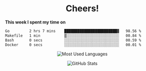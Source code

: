 <h1 align="center">Cheers!</h1>

**This week I spent my time on**
<!--START_SECTION:waka-->

```txt
Go         2 hrs 7 mins    ████████████████████████▓   98.56 %
Makefile   1 min           ▒░░░░░░░░░░░░░░░░░░░░░░░░   00.84 %
Bash       0 secs          ░░░░░░░░░░░░░░░░░░░░░░░░░   00.59 %
Docker     0 secs          ░░░░░░░░░░░░░░░░░░░░░░░░░   00.01 %
```

<!--END_SECTION:waka-->

<p align="center"><img src="https://github-readme-stats.vercel.app/api/top-langs/?username=thnkrn&layout=compact&hide=html&theme=tokyonight" alt="Most Used Languages" /></p>

<p align="center"><img src="https://github-readme-stats.vercel.app/api?username=thnkrn&show_icons=true&count_private=true&theme=tokyonight&show=reviews&hide_rank=false&rank_icon=github" alt="GitHub Stats" /></p>

<!-- <p align="center"><a href="https://wakatime.com"><img src="https://wakatime.com/share/@thnkrn/40092326-d1bd-471b-89da-9a7c63939402.png" /></p>
 -->

